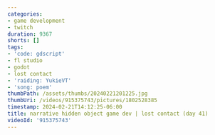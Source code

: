 ```yaml
---
categories:
- game development
- twitch
duration: 9367
shorts: []
tags:
- 'code: gdscript'
- fl studio
- godot
- lost contact
- 'raiding: YukieVT'
- 'song: poem'
thumbPath: /assets/thumbs/20240221201225.jpg
thumbUri: /videos/915375743/pictures/1802528385
timestamp: 2024-02-21T14:12:25-06:00
title: narrative hidden object game dev | lost contact (day 41)
videoId: '915375743'
---
```

